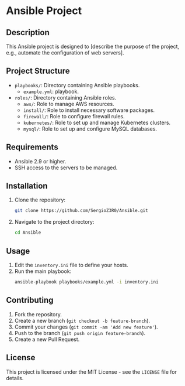 # Ansible Project

## Description
This Ansible project is designed to [describe the purpose of the project, e.g., automate the configuration of web servers].

## Project Structure
- `playbooks/`: Directory containing Ansible playbooks.
  - `example.yml`: playbook.
- `roles/`: Directory containing Ansible roles.
  - `aws/`: Role to manage AWS resources.
  - `install/`: Role to install necessary software packages.
  - `firewall/`: Role to configure firewall rules.
  - `kubernetes/`: Role to set up and manage Kubernetes clusters.
  - `mysql/`: Role to set up and configure MySQL databases.

## Requirements
- Ansible 2.9 or higher.
- SSH access to the servers to be managed.

## Installation
1. Clone the repository:
    ```bash
    git clone https://github.com/SergioZ3R0/Ansible.git
    ```
2. Navigate to the project directory:
    ```bash
    cd Ansible
    ```

## Usage
1. Edit the `inventory.ini` file to define your hosts.
2. Run the main playbook:
    ```bash
    ansible-playbook playbooks/example.yml -i inventory.ini
    ```

## Contributing
1. Fork the repository.
2. Create a new branch (`git checkout -b feature-branch`).
3. Commit your changes (`git commit -am 'Add new feature'`).
4. Push to the branch (`git push origin feature-branch`).
5. Create a new Pull Request.

## License
This project is licensed under the MIT License - see the `LICENSE` file for details.
